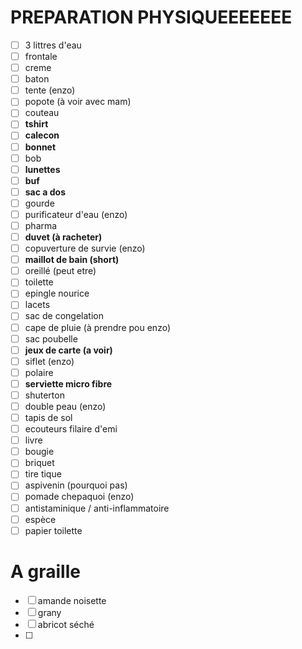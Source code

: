 # PREPARATION PHYSIQUEEEEEEE

- [ ] 3 littres d'eau
- [ ] frontale
- [ ] creme
- [ ] baton
- [ ] tente (enzo)
- [ ] popote (à voir avec mam)
- [ ] couteau
- [ ] **tshirt**
- [ ] **calecon**
- [ ] **bonnet**
- [ ] bob
- [ ] **lunettes**
- [ ] **buf**
- [ ] **sac a dos**
- [ ] gourde
- [ ] purificateur d'eau (enzo)
- [ ] pharma
- [ ] **duvet (à racheter)**
- [ ] copuverture de survie (enzo)
- [ ] **maillot de bain (short)**
- [ ] oreillé (peut etre)
- [ ] toilette
- [ ] epingle nourice
- [ ] lacets
- [ ] sac de congelation
- [ ] cape de pluie (à prendre pou enzo)
- [ ] sac poubelle
- [ ] **jeux de carte (a voir)**
- [ ] siflet (enzo)
- [ ] polaire
- [ ] **serviette micro fibre**
- [ ] shuterton
- [ ] double peau (enzo)
- [ ] tapis de sol
- [ ] ecouteurs filaire d'emi
- [ ] livre
- [ ] bougie
- [ ] briquet
- [ ] tire tique
- [ ] aspivenin (pourquoi pas)
- [ ] pomade chepaquoi (enzo)
- [ ] antistaminique / anti-inflammatoire
- [ ] espèce
- [ ] papier toilette 
# A graille
- [ ] amande noisette
- [ ] grany
- [ ] abricot séché
- [ ] 
